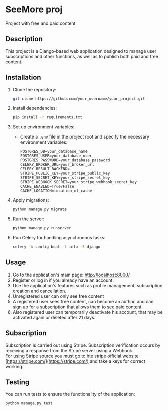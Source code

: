 # SeeMore proj

Project with free and paid content

## Description

This project is a Django-based web application designed to manage user subscriptions and other functions, as well as to publish both paid and free content.

## Installation

1. Clone the repository:

    ```bash
    git clone https://github.com/your_username/your_project.git
    ```

2. Install dependencies:

    ```bash
    pip install -r requirements.txt
    ```

3. Set up environment variables:

    - Create a `.env` file in the project root and specify the necessary environment variables:

        ```
        POSTGRES_DB=your_database_name
        POSTGRES_USER=your_database_user
        POSTGRES_PASSWORD=your_database_password
        CELERY_BROKER_URL=your_broker_url
        CELERY_RESULT_BACKEND=
        STRIPE_PUBLIC_KEY=your_stripe_public_key
        STRIPE_SECRET_KEY=your_stripe_secret_key
        STRIPE_WEBHOOK_SECRET=your_stripe_webhook_secret_key
        CACHE_ENABLED=True/False
        CACHE_LOCATION=location_of_cache
        ```

4. Apply migrations:

    ```bash
    python manage.py migrate
    ```

5. Run the server:

    ```bash
    python manage.py runserver
    ```

6. Run Celery for handling asynchronous tasks:

    ```bash
    celery -A config beat -l info -S django
    ```

## Usage

1. Go to the application's main page: [http://localhost:8000/](http://localhost:8000/)
2. Register or log in if you already have an account.
3. Use the application's features such as profile management, subscription creation and cancellation.
4. Unregistered user can only see free content
5. A registered user sees free content, can become an author, and can sign up for a subscription that allows them to see paid content.
6. Also registered user can temporarily deactivate his account, that may be activated again or deleted after 21 days.

## Subscription

Subscription is carried out using Stripe. Subscription verification occurs by receiving a response from the Stripe server using a Webhook.  
For using Stripe source you must go to hte stripe official website [https://stripe.com/](https://stripe.com/) and take a keys for correct working.

## Testing

You can run tests to ensure the functionality of the application:

```bash
python manage.py test
